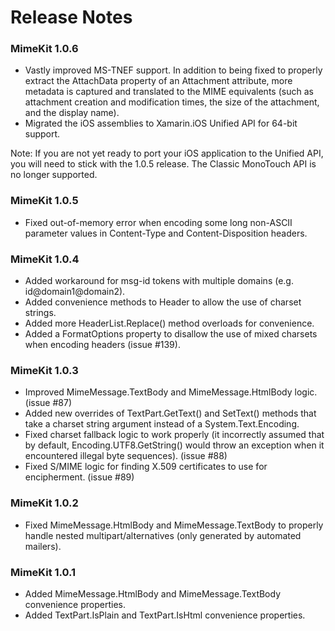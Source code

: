 # Release Notes

### MimeKit 1.0.6

* Vastly improved MS-TNEF support. In addition to being fixed to properly extract
  the AttachData property of an Attachment attribute, more metadata is captured
  and translated to the MIME equivalents (such as attachment creation and
  modification times, the size of the attachment, and the display name).
* Migrated the iOS assemblies to Xamarin.iOS Unified API for 64-bit support.

Note: If you are not yet ready to port your iOS application to the Unified API,
      you will need to stick with the 1.0.5 release. The Classic MonoTouch API
      is no longer supported.

### MimeKit 1.0.5

* Fixed out-of-memory error when encoding some long non-ASCII parameter values in
  Content-Type and Content-Disposition headers.

### MimeKit 1.0.4

* Added workaround for msg-id tokens with multiple domains
  (e.g. id@domain1@domain2).
* Added convenience methods to Header to allow the use of charset strings.
* Added more HeaderList.Replace() method overloads for convenience.
* Added a FormatOptions property to disallow the use of mixed charsets when
  encoding headers (issue #139).

### MimeKit 1.0.3

* Improved MimeMessage.TextBody and MimeMessage.HtmlBody logic. (issue #87)
* Added new overrides of TextPart.GetText() and SetText() methods that take a
  charset string argument instead of a System.Text.Encoding.
* Fixed charset fallback logic to work properly (it incorrectly assumed that
  by default, Encoding.UTF8.GetString() would throw an exception when it
  encountered illegal byte sequences). (issue #88)
* Fixed S/MIME logic for finding X.509 certificates to use for encipherment.
  (issue #89)

### MimeKit 1.0.2

* Fixed MimeMessage.HtmlBody and MimeMessage.TextBody to properly
  handle nested multipart/alternatives (only generated by automated
  mailers).

### MimeKit 1.0.1

* Added MimeMessage.HtmlBody and MimeMessage.TextBody convenience properties.
* Added TextPart.IsPlain and TextPart.IsHtml convenience properties.
